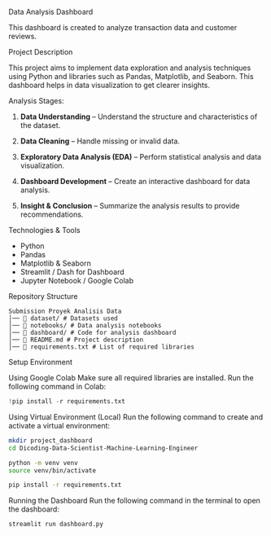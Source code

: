 Data Analysis Dashboard

This dashboard is created to analyze transaction data and customer reviews.

Project Description

This project aims to implement data exploration and analysis techniques using Python and libraries such as Pandas, Matplotlib, and Seaborn. This dashboard helps in data visualization to get clearer insights.

Analysis Stages:

1. **Data Understanding** – Understand the structure and characteristics of the dataset.

2. **Data Cleaning** – Handle missing or invalid data.

3. **Exploratory Data Analysis (EDA)** – Perform statistical analysis and data visualization.

4. **Dashboard Development** – Create an interactive dashboard for data analysis.

5. **Insight & Conclusion** – Summarize the analysis results to provide recommendations.

Technologies & Tools
- Python
- Pandas
- Matplotlib & Seaborn
- Streamlit / Dash for Dashboard
- Jupyter Notebook / Google Colab

Repository Structure
```
Submission Proyek Analisis Data
│── 📁 dataset/ # Datasets used
│── 📁 notebooks/ # Data analysis notebooks
│── 📁 dashboard/ # Code for analysis dashboard
│── 📄 README.md # Project description
│── 📄 requirements.txt # List of required libraries
```

Setup Environment

Using Google Colab
Make sure all required libraries are installed. Run the following command in Colab:
```python
!pip install -r requirements.txt
```

Using Virtual Environment (Local)
Run the following command to create and activate a virtual environment:
```bash
mkdir project_dashboard
cd Dicoding-Data-Scientist-Machine-Learning-Engineer

python -m venv venv
source venv/bin/activate

pip install -r requirements.txt
```

Running the Dashboard
Run the following command in the terminal to open the dashboard:
```bash
streamlit run dashboard.py
```
